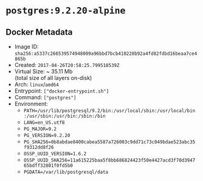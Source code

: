 # `postgres:9.2.20-alpine`

## Docker Metadata

- Image ID: `sha256:a5337c266539574948009a96bbd7bcb410228b92a4fd82fdbd16beaa7ce4865b`
- Created: `2017-04-26T20:58:25.799518539Z`
- Virtual Size: ~ 35.11 Mb  
  (total size of all layers on-disk)
- Arch: `linux`/`amd64`
- Entrypoint: `["docker-entrypoint.sh"]`
- Command: `["postgres"]`
- Environment:
  - `PATH=/usr/lib/postgresql/9.2/bin:/usr/local/sbin:/usr/local/bin:/usr/sbin:/usr/bin:/sbin:/bin`
  - `LANG=en_US.utf8`
  - `PG_MAJOR=9.2`
  - `PG_VERSION=9.2.20`
  - `PG_SHA256=0b8abdae8400cabea5587a726003c9dd71c73c049bdae523abc35f9312dd8f26`
  - `OSSP_UUID_VERSION=1.6.2`
  - `OSSP_UUID_SHA256=11a615225baa5f8bb686824423f50e4427acd3f70d394765bdff32801f0fd5b0`
  - `PGDATA=/var/lib/postgresql/data`

